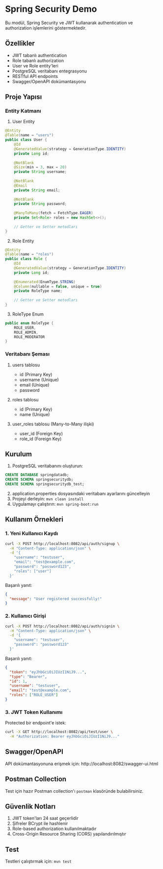 # Spring Security Demo

Bu modül, Spring Security ve JWT kullanarak authentication ve authorization işlemlerini göstermektedir.

## Özellikler

- JWT tabanlı authentication
- Role tabanlı authorization
- User ve Role entity'leri
- PostgreSQL veritabanı entegrasyonu
- RESTful API endpoints
- Swagger/OpenAPI dokümantasyonu

## Proje Yapısı

### Entity Katmanı

1. User Entity
```java
@Entity
@Table(name = "users")
public class User {
    @Id
    @GeneratedValue(strategy = GenerationType.IDENTITY)
    private Long id;
    
    @NotBlank
    @Size(min = 3, max = 20)
    private String username;
    
    @NotBlank
    @Email
    private String email;
    
    @NotBlank
    private String password;
    
    @ManyToMany(fetch = FetchType.EAGER)
    private Set<Role> roles = new HashSet<>();
    
    // Getter ve Setter metodları
}
```

2. Role Entity
```java
@Entity
@Table(name = "roles")
public class Role {
    @Id
    @GeneratedValue(strategy = GenerationType.IDENTITY)
    private Long id;
    
    @Enumerated(EnumType.STRING)
    @Column(nullable = false, unique = true)
    private RoleType name;
    
    // Getter ve Setter metodları
}
```

3. RoleType Enum
```java
public enum RoleType {
    ROLE_USER,
    ROLE_ADMIN,
    ROLE_MODERATOR
}
```

### Veritabanı Şeması

1. users tablosu
   - id (Primary Key)
   - username (Unique)
   - email (Unique)
   - password
   
2. roles tablosu
   - id (Primary Key)
   - name (Unique)
   
3. user_roles tablosu (Many-to-Many ilişki)
   - user_id (Foreign Key)
   - role_id (Foreign Key)

## Kurulum

1. PostgreSQL veritabanını oluşturun:
```sql
CREATE DATABASE springdatadb;
CREATE SCHEMA springsecuritydb;
CREATE SCHEMA springsecuritydb_test;
```

2. application.properties dosyasındaki veritabanı ayarlarını güncelleyin
3. Projeyi derleyin: `mvn clean install`
4. Uygulamayı çalıştırın: `mvn spring-boot:run`

## Kullanım Örnekleri

### 1. Yeni Kullanıcı Kaydı

```bash
curl -X POST http://localhost:8082/api/auth/signup \
  -H "Content-Type: application/json" \
  -d '{
    "username": "testuser",
    "email": "test@example.com",
    "password": "password123",
    "roles": ["user"]
  }'
```

Başarılı yanıt:
```json
{
  "message": "User registered successfully!"
}
```

### 2. Kullanıcı Girişi

```bash
curl -X POST http://localhost:8082/api/auth/signin \
  -H "Content-Type: application/json" \
  -d '{
    "username": "testuser",
    "password": "password123"
  }'
```

Başarılı yanıt:
```json
{
  "token": "eyJhbGciOiJIUzI1NiJ9...",
  "type": "Bearer",
  "id": 1,
  "username": "testuser",
  "email": "test@example.com",
  "roles": ["ROLE_USER"]
}
```

### 3. JWT Token Kullanımı

Protected bir endpoint'e istek:
```bash
curl -X GET http://localhost:8082/api/test/user \
  -H "Authorization: Bearer eyJhbGciOiJIUzI1NiJ9..."
```

## Swagger/OpenAPI

API dokümantasyonuna erişmek için:
http://localhost:8082/swagger-ui.html

## Postman Collection

Test için hazır Postman collection'ı `postman` klasöründe bulabilirsiniz.

## Güvenlik Notları

1. JWT token'ları 24 saat geçerlidir
2. Şifreler BCrypt ile hashlenir
3. Role-based authorization kullanılmaktadır
4. Cross-Origin Resource Sharing (CORS) yapılandırılmıştır

## Test

Testleri çalıştırmak için: `mvn test` 